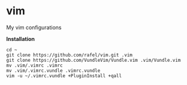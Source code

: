 # vim
My vim configurations

**Installation**

    cd ~
    git clone https://github.com/rafel/vim.git .vim
    git clone https://github.com/VundleVim/Vundle.vim .vim/Vundle.vim
    mv .vim/.vimrc .vimrc
    mv .vim/.vimrc.vundle .vimrc.vundle
    vim -u ~/.vimrc.vundle +PluginInstall +qall
